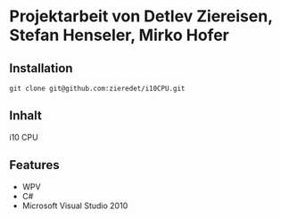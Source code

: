 Projektarbeit von Detlev Ziereisen, Stefan Henseler, Mirko Hofer
=======================================================================

Installation
------------

    git clone git@github.com:zieredet/i10CPU.git
    
    
Inhalt
------
i10 CPU

Features
--------

* WPV
* C#
* Microsoft Visual Studio 2010